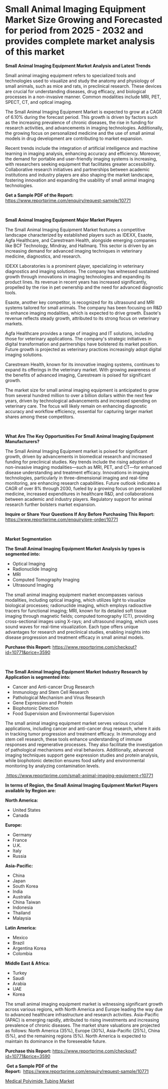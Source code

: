 <p><h1>Small Animal Imaging Equipment Market Size Growing and Forecasted for period from 2025 - 2032 and provides complete market analysis of this market</h1></p><p><strong>Small Animal Imaging Equipment Market Analysis and Latest Trends</strong></p>
<p><p>Small animal imaging equipment refers to specialized tools and technologies used to visualize and study the anatomy and physiology of small animals, such as mice and rats, in preclinical research. These devices are crucial for understanding diseases, drug efficacy, and biological processes in a non-invasive manner. Common modalities include MRI, PET, SPECT, CT, and optical imaging.</p><p>The Small Animal Imaging Equipment Market is expected to grow at a CAGR of 6.10% during the forecast period. This growth is driven by factors such as the increasing prevalence of chronic diseases, the rise in funding for research activities, and advancements in imaging technologies. Additionally, the growing focus on personalized medicine and the use of small animal models in drug development are contributing to market expansion. </p><p>Recent trends include the integration of artificial intelligence and machine learning in imaging analysis, enhancing accuracy and efficiency. Moreover, the demand for portable and user-friendly imaging systems is increasing, with researchers seeking equipment that facilitates greater accessibility. Collaborative research initiatives and partnerships between academic institutions and industry players are also shaping the market landscape, fostering innovation and expanding the usability of small animal imaging technologies.</p></p>
<p><strong>Get a Sample PDF of the Report:&nbsp;</strong> <a href="https://www.reportprime.com/enquiry/request-sample/10771?utm_campaign=3491&utm_medium=2&utm_source=Github&utm_content=ia&utm_term=20032025&utm_id=small-animal-imaging-equipment">https://www.reportprime.com/enquiry/request-sample/10771</a></p>
<p>&nbsp;</p>
<p><strong>Small Animal Imaging Equipment Major Market Players</strong></p>
<p><p>The Small Animal Imaging Equipment Market features a competitive landscape characterized by established players such as IDEXX, Esaote, Agfa Healthcare, and Carestream Health, alongside emerging companies like BCF Technology, Mindray, and Hallmarq. This sector is driven by an increasing demand for advanced imaging techniques in veterinary medicine, diagnostics, and research.</p><p>IDEXX Laboratories is a prominent player, specializing in veterinary diagnostics and imaging solutions. The company has witnessed sustained growth through innovations in imaging technologies and expanding its product lines. Its revenue in recent years has increased significantly, propelled by the rise in pet ownership and the need for advanced diagnostic tools.</p><p>Esaote, another key competitor, is recognized for its ultrasound and MRI systems tailored for small animals. The company has been focusing on R&D to enhance imaging modalities, which is expected to drive growth. Esaote's revenue reflects steady growth, attributed to its strong focus on veterinary markets.</p><p>Agfa Healthcare provides a range of imaging and IT solutions, including those for veterinary applications. The company's strategic initiatives in digital transformation and partnerships have bolstered its market position. Future growth is projected as veterinary practices increasingly adopt digital imaging solutions.</p><p>Carestream Health, known for its innovative imaging systems, continues to expand its offerings in the veterinary market. With growing awareness of the benefits of advanced imaging, Carestream is poised for significant growth.</p><p>The market size for small animal imaging equipment is anticipated to grow from several hundred million to over a billion dollars within the next few years, driven by technological advancements and increased spending on veterinary care. The focus will likely remain on enhancing diagnostic accuracy and workflow efficiency, essential for capturing larger market shares among these competitors.</p></p>
<p>&nbsp;</p>
<p><strong>What Are The Key Opportunities For Small Animal Imaging Equipment Manufacturers?</strong></p>
<p><p>The Small Animal Imaging Equipment market is poised for significant growth, driven by advancements in biomedical research and increased funding for preclinical studies. Key trends include the rising adoption of non-invasive imaging modalities—such as MRI, PET, and CT—for enhanced disease understanding and treatment efficacy. Innovations in imaging technologies, particularly in three-dimensional imaging and real-time monitoring, are enhancing research capabilities. Future outlook indicates a CAGR of over 8% through 2030, fueled by a growing focus on personalized medicine, increased expenditures in healthcare R&D, and collaborations between academic and industry players. Regulatory support for animal research further bolsters market expansion.</p></p>
<p><strong>Inquire or Share Your Questions If Any Before Purchasing This Report:</strong> <a href="https://www.reportprime.com/enquiry/pre-order/10771?utm_campaign=3491&utm_medium=2&utm_source=Github&utm_content=ia&utm_term=20032025&utm_id=small-animal-imaging-equipment">https://www.reportprime.com/enquiry/pre-order/10771</a></p>
<p>&nbsp;</p>
<p><strong>Market Segmentation</strong></p>
<p><strong>The Small Animal Imaging Equipment Market Analysis by types is segmented into:</strong></p>
<p><ul><li>Optical Imaging</li><li>Radionuclide Imaging</li><li>MRI</li><li>Computed Tomography Imaging</li><li>Ultrasound Imaging</li></ul></p>
<p><p>The small animal imaging equipment market encompasses various modalities, including optical imaging, which utilizes light to visualize biological processes; radionuclide imaging, which employs radioactive tracers for functional imaging; MRI, known for its detailed soft tissue imaging through magnetic fields; computed tomography (CT), providing cross-sectional images using X-rays; and ultrasound imaging, which uses sound waves for real-time visualization. Each type offers unique advantages for research and preclinical studies, enabling insights into disease progression and treatment efficacy in small animal models.</p></p>
<p><strong>Purchase this Report:&nbsp;</strong><a href="https://www.reportprime.com/checkout?id=10771&price=3590&utm_campaign=3491&utm_medium=2&utm_source=Github&utm_content=ia&utm_term=20032025&utm_id=small-animal-imaging-equipment">https://www.reportprime.com/checkout?id=10771&price=3590</a></p>
<p>&nbsp;</p>
<p><strong>The Small Animal Imaging Equipment Market Industry Research by Application is segmented into:</strong></p>
<p><ul><li>Cancer and Anti-cancer Drug Research</li><li>Immunology and Stem Cell Research</li><li>Pathological Mechanism and Virus Research</li><li>Gene Expression and Protein</li><li>Biophotonic Detection</li><li>Food Supervision and Environmental Supervision</li></ul></p>
<p><p>The small animal imaging equipment market serves various crucial applications, including cancer and anti-cancer drug research, where it aids in tracking tumor progression and treatment efficacy. In immunology and stem cell research, these tools enhance understanding of immune responses and regenerative processes. They also facilitate the investigation of pathological mechanisms and viral behaviors. Additionally, advanced imaging techniques support gene expression studies and protein analysis, while biophotonic detection ensures food safety and environmental monitoring by analyzing contamination levels.</p></p>
<p><a href="https://www.reportprime.com/small-animal-imaging-equipment-r10771?utm_campaign=3491&utm_medium=2&utm_source=Github&utm_content=ia&utm_term=20032025&utm_id=small-animal-imaging-equipment">&nbsp;https://www.reportprime.com/small-animal-imaging-equipment-r10771</a></p>
<p><strong>In terms of Region, the Small Animal Imaging Equipment Market Players available by Region are:</strong></p>
<p>
    <p> <strong> North America: </strong>
        <ul>
            <li>United States</li>
            <li>Canada</li>
        </ul>
        </p> 
    <p> <strong> Europe: </strong>
        <ul>
            <li>Germany</li>
            <li>France</li>
            <li>U.K.</li>
            <li>Italy</li>
            <li>Russia</li>
        </ul>
        </p> 
    <p> <strong> Asia-Pacific: </strong>
        <ul>
            <li>China</li>
            <li>Japan</li>
            <li>South Korea</li>
            <li>India</li>
            <li>Australia</li>
            <li>China Taiwan</li>
            <li>Indonesia</li>
            <li>Thailand</li>
            <li>Malaysia</li>
        </ul>
        </p> 
    <p> <strong> Latin America: </strong>
        <ul>
            <li>Mexico</li>
            <li>Brazil</li>
            <li>Argentina Korea</li>
            <li>Colombia</li>
        </ul>
        </p> 
    <p> <strong> Middle East & Africa: </strong>
        <ul>
            <li>Turkey</li>
            <li>Saudi</li>
            <li>Arabia</li>
            <li>UAE</li>
            <li>Korea</li>
        </ul>
    </p>
    </p>
<p><p>The small animal imaging equipment market is witnessing significant growth across various regions, with North America and Europe leading the way due to advanced healthcare infrastructure and research activities. Asia-Pacific (APAC) is emerging rapidly, attributed to rising investments and increasing prevalence of chronic diseases. The market share valuations are projected as follows: North America (35%), Europe (30%), Asia-Pacific (25%), China (5%), and the remaining regions (5%). North America is expected to maintain its dominance in the foreseeable future.</p></p>
<p><strong>Purchase this Report: </strong><a href="https://www.reportprime.com/checkout?id=10771&price=3590&utm_campaign=3491&utm_medium=2&utm_source=Github&utm_content=ia&utm_term=20032025&utm_id=small-animal-imaging-equipment">https://www.reportprime.com/checkout?id=10771&price=3590</a></p>
<p>&nbsp;<strong>Get a Sample PDF of the Report:&nbsp;&nbsp;</strong><a href="https://www.reportprime.com/enquiry/request-sample/10771?utm_campaign=3491&utm_medium=2&utm_source=Github&utm_content=ia&utm_term=20032025&utm_id=small-animal-imaging-equipment">https://www.reportprime.com/enquiry/request-sample/10771</a></p>
<p><strong></strong></p>
<p><p><a href="https://github.com/shrebasokib/Market-Research-Report-List-1/blob/main/medical-polyimide-tubing-market.md?utm_campaign=3491&utm_medium=2&utm_source=Github&utm_content=ia&utm_term=20032025&utm_id=small-animal-imaging-equipment">Medical Polyimide Tubing Market</a></p></p>
